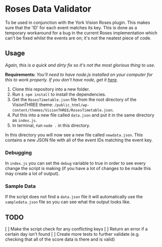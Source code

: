# Roses Data Validator
To be used in conjunction with the York Vision Roses plugin. This makes sure that the 'ID' for each event matches its key. This is done as a temporary workaround for a bug in the current Roses implementation which can't be fixed whilst the events are on; it's not the neatest piece of code.

## Usage
*Again, this is a quick and dirty fix so it's not the most glorious thing to use.*

**Requirements:** *You'll need to have node.js installed on your computer for this to work properly. If you don't have node, get it [here](http://nodejs.org).*

1. Clone this repository into a new folder.
2. Run `$ npm install` to install the dependencies.
3. Get the `RosesTimetable.json` file from the root directory of the VisionTHREE theme: `/public_html/wp-content/themes/VisionTHREE/RosesTimetable.json`.
4. Put this into a new file called `data.json` and put it in the same directory as `index.js`.
5. In terminal, run `node .` in this directory.

In this directory you will now see a new file called `newdata.json`. This contains a new JSON file with all of the event IDs matching the event key.

### Debugging
In `index.js` you can set the `debug` variable to true in order to see every change the script is making (if you have a lot of changes to be made this may create a lot of output).

### Sample Data
If the script does not find a `data.json` file it will automatically use the `sampledata.json` file so you can see what the output looks like.

## TODO
[ ] Make the script check for any conflicting keys
[ ] Return an error if a certain day isn't found
[ ] Create more tests to further validate (e.g. checking that all of the score data is there and is valid)
